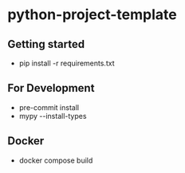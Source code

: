 # python-project-template



## Getting started

- pip install -r requirements.txt

## For Development
- pre-commit install
- mypy --install-types

## Docker

- docker compose build
